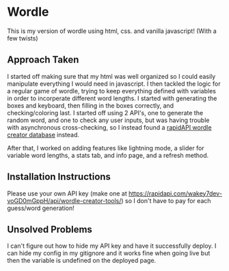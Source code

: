 # Wordle
This is my version of wordle using html, css. and vanilla javascript! (With a few twists)

## Approach Taken
I started off making sure that my html was well organized so I could easily manipulate everything I would need in javascript. I then tackled the logic for a regular game of wordle, trying to keep everything defined with variables in order to incorperate different word lengths. I started with generating the boxes and keyboard, then filling in the boxes correctly, and checking/coloring last. I started off using 2 API's, one to generate the random word, and one to check any user inputs, but was having trouble with asynchronous cross-checking, so I instead found a [rapidAPI wordle creator database](https://rapidapi.com/wakey7dev-voGD0mGppH/api/wordle-creator-tools/) instead.

After that, I worked on adding features like lightning mode, a slider for variable word lengths, a stats tab, and info page, and a refresh method.

## Installation Instructions
Please use your own API key (make one at https://rapidapi.com/wakey7dev-voGD0mGppH/api/wordle-creator-tools/) so I don't have to pay for each guess/word generation!

## Unsolved Problems
I can't figure out how to hide my API key and have it successfully deploy. I can hide my config in my gitignore and it works fine when going live but then the variable is undefined on the deployed page.

